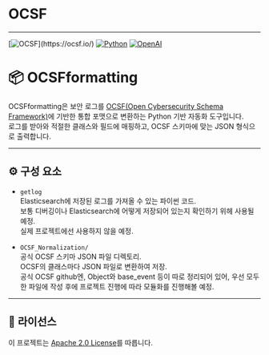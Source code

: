 # OCSF
---

[![OCSF](https://img.shields.io/badge/OCSF.io-Standard-blue?logo=data:image/svg+xml;base64,PHN2ZyB3aWR0aD0iMTYiIGhlaWdodD0iMTYi...)](https://ocsf.io/)
[![Python](https://img.shields.io/badge/Python-3.8%2B-3776AB?logo=python&logoColor=white)](https://www.python.org/)
[![OpenAI](https://img.shields.io/badge/LLM-OpenAI-412991?logo=openai&logoColor=white)](https://openai.com/)


# 📦 OCSFformatting

OCSFformatting은 보안 로그를 [OCSF(Open Cybersecurity Schema Framework)](https://github.com/ocsf/ocsf-schema)에 기반한 통합 포맷으로 변환하는 Python 기반 자동화 도구입니다.  
로그를 받아와 적절한 클래스와 필드에 매핑하고, OCSF 스키마에 맞는 JSON 형식으로 출력합니다.

---

## ⚙️ 구성 요소

- `getlog`  
  Elasticsearch에 저장된 로그를 가져올 수 있는 파이썬 코드.  
  보통 디버깅이나 Elasticsearch에 어떻게 저장되어 있는지 확인하기 위헤 사용될 예정.  
  실제 프로젝트에선 사용하지 않을 예정.  

- `OCSF_Normalization/`  
  공식 OCSF 스키마 JSON 파일 디렉토리.  
  OCSF의 클래스마다 JSON 파일로 변환하여 저장.  
  공식 OCSF github엔, Object와 base_event 등이 따로 정리되어 있어, 우선 모두 한 파일에 작성 후에 프로젝트 진행에 따라 모듈화를 진행해볼 예정.  

---

## 📄 라이선스

이 프로젝트는 [Apache 2.0 License](LICENSE)를 따릅니다.

